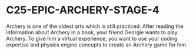 # C25-EPIC-ARCHERY-STAGE-4
Archery is one of the oldest arts which is still practiced. After reading the information about Archery in a book, your friend Georgie wants to play Archery. To give him a virtual experience, you want to use your coding expertise and physics engine concepts to create an Archery game for him.
